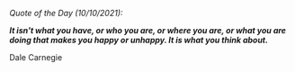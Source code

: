 *Quote of the Day (10/10/2021):*

_**It isn't what you have, or who you are, or where you are, or what you are doing that makes you happy or unhappy. It is what you think about.**_

Dale Carnegie